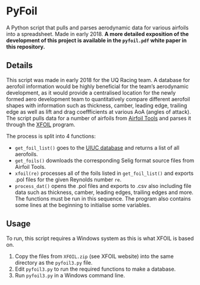 # PyFoil
A Python script that pulls and parses aerodynamic data for various airfoils into a spreadsheet. Made in early 2018. **A more detailed exposition of the development of this project is available in the `pyfoil.pdf` white paper in this repository.**

## Details
This script was made in early 2018 for the UQ Racing team. A database for aerofoil information would be highly beneficial for the team’s aerodynamic development, as it would provide a centralised location for the newly formed aero development team to quantitatively compare different aerofoil shapes with information such as thickness, camber, leading edge, trailing edge as well as lift and drag coeffficients at various AoA (angles of attack). The script pulls data for a number of airfoils from [Airfoil Tools](http://airfoiltools.com/) and parses it through the [XFOIL](https://web.mit.edu/drela/Public/web/xfoil/) program. 

The process is split into 4 functions:
- `get_foil_list()` goes to the [UIUC database](https://m-selig.ae.illinois.edu/ads/coord_database.html) and returns a list of all aerofoils.
- `get_foils()` downloads the corresponding Selig format source files from Airfoil Tools.
- `xfoil(re)` processes all of the foils listed in `get_foil_list()` and exports .pol files for the given Reynolds number `re`.
- `process_dat()` opens the .pol files and exports to .csv also including file data such as thickness, camber, leading edges, trailing edges and more.
The functions must be run in this sequence. The program also contains some lines at the beginning to initialise some variables.

## Usage
To run, this script requires a Windows system as this is what XFOIL is based on.
1. Copy the files from `XFOIL.zip` (see XFOIL website) into the same directory as the `pyfoil3.py` file.
2. Edit `pyfoil3.py` to run the required functions to make a database.
3. Run `pyfoil3.py` in a Windows command line.

